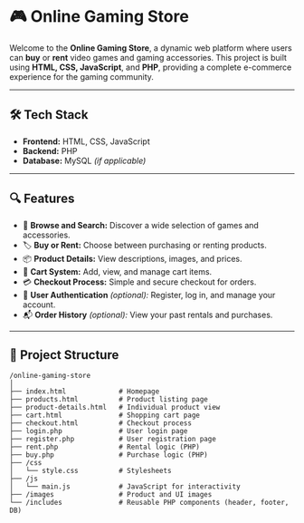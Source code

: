 # 🎮 Online Gaming Store

Welcome to the **Online Gaming Store**, a dynamic web platform where users can **buy** or **rent** video games and gaming accessories. This project is built using **HTML, CSS, JavaScript**, and **PHP**, providing a complete e-commerce experience for the gaming community.

---

## 🛠️ Tech Stack

- **Frontend:** HTML, CSS, JavaScript  
- **Backend:** PHP  
- **Database:** MySQL *(if applicable)*

---

## 🔍 Features

- 🛒 **Browse and Search:** Discover a wide selection of games and accessories.
- 🏷️ **Buy or Rent:** Choose between purchasing or renting products.
- 📦 **Product Details:** View descriptions, images, and prices.
- 🧾 **Cart System:** Add, view, and manage cart items.
- 💳 **Checkout Process:** Simple and secure checkout for orders.
- 🔐 **User Authentication** *(optional):* Register, log in, and manage your account.
- 📬 **Order History** *(optional):* View your past rentals and purchases.

---

## 📁 Project Structure

```plaintext
/online-gaming-store
│
├── index.html             # Homepage
├── products.html          # Product listing page
├── product-details.html   # Individual product view
├── cart.html              # Shopping cart page
├── checkout.html          # Checkout process
├── login.php              # User login page
├── register.php           # User registration page
├── rent.php               # Rental logic (PHP)
├── buy.php                # Purchase logic (PHP)
├── /css
│   └── style.css          # Stylesheets
├── /js
│   └── main.js            # JavaScript for interactivity
├── /images                # Product and UI images
└── /includes              # Reusable PHP components (header, footer, DB)
